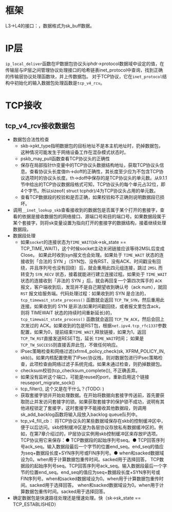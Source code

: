 
# 框架
L3->L4的接口：，数据格式为sk_buff数据。
# IP层

`ip_local_deliver`函数在IP数据包协议头iphdr->protocol数据域中设定的值，在传输层与IP层之间管理协议处理接口的哈希链表inet_protocol中查询，找到正确的传输层协议处理函数块，并上传数据包。
对于TCP协议，它在`inet_protocol`结构中初始化的输入数据包处理函数是`tcp_v4_rcv`。

# TCP接收

## tcp_v4_rcv接收数据包

- 数据包合法性检查
  - skb->pkt_type指明数据包的目标地址不是本主机地址时，扔掉数据包，这种情况可能发生于网络设备工作在混杂模式状态时。
  - pskb_may_pull函数查看TCP协议头的正确性
  - 保存在局部指针th变量中的TCP协议头数据结构地址，获取TCP协议头信息。查看协议头长度值th->doff的正确性，其长度至少应为不包含TCP协议选项时的协议头长度。th->doff中保存的是TCP协议头的单元数。从9.1.1节中给出的TCP协议数据段格式可知，TCP协议头的每个单元占32位，即4个字节。所以sizeof( struct tcphdr)/4为TCP协议头占用的单元数。
  - 查看TCP数据段的校验和是否正确，如果校验和不正确则说明数据段已损坏。
- 调用`__inet_lookup_skb`查看接收到的数据包是否属于某个打开的套接字，查看的依据是接收数据包的网络接口、源端口号和目的端口号。如果数据段属于某个套接字，则将sk变量设置为指向打开的套接字的数据结构，接着继续处理数据段。
- 数据段处理
  - 如果`socket`的连接状态为`TIME_WAIT`(sk->sk_state == TCP_TIME_WAIT)，这个时候socket主动关闭链接应该等待2MSL后变成Close。 如果此时收到syn报文也会处理。如果处于 `TIME_WAIT` 状态的连接收到「合法的 SYN 」（SYN包、没有RST、没有ACK、时间戳没有回绕，并且序列号也没有回绕）后，就会重用此四元组连接，跳过 `2MSL` 而转变为 `SYN_RECV` 状态，接着就能进行建立连接过程。如果处于 `TIME_WAIT` 状态的连接收到「非法的 SYN 」后，就会再回复一个第四次挥手的 `ACK` 报文，客户端收到后，发现并不是自己期望收到确认号（ack num），就回 `RST` 报文给服务端。代码处理过程：如果收到的 SYN 是合法的，`tcp_timewait_state_process()` 函数就会返回 `TCP_TW_SYN`，然后重用此连接。如果收到的 SYN 是非法(如果时间戳回绕，或者报文里包含ack，则将 TIMEWAIT 状态的持续时间重新延长)的，`tcp_timewait_state_process()` 函数就会返回 `TCP_TW_ACK`，然后会回上次发过的 ACK。如果收到的包是RST包，根据`net.ipv4.tcp_rfc1337`参数配置，如果为0，提前结束`TIME_WAIT`,释放链接，如果为1，返回`TCP_TW_RST`直接发送RESET包，延长 `TIME_WAIT`时间； 如果是`TCP_TW_SUCCESS`则直接丢弃此包，不做任何响应。
  - IPsec策略检查和网络过滤(xfrm4_policy_check(sk, XFRM_POLICY_IN, skb))。如果内核配置使用了IPsec协议栈，则对数据包进行IPsec策略检查，此项检查由网络过滤子系统完成。如果未通过检查，则扔掉数据包。
  - checksum校验(tcp_checksum_complete()), 不正确丢弃。
  - 如果没有监听这个端口，可能是reuse的port，重新启用这个链接reuseport_migrate_sock()
  - tcp_filter(), 这个又是在干什么？(TODO: )
  - 获取套接字锁并开始处理数据。在开始将数据向套接字传送前，首先要获取防止并发访问套接字的锁。如果获取套接字的保护锁不成功，说明有其他进程锁定了套接字，这时套接字不能接收其他数据段，则调用sk_add_backlog函数将输入段放入backlog queue队列中。
  - tcp_v4_fill_cb： 将TCP协议头的某些数据域保存在skb的控制缓冲区中，便于以后访问。skb控制缓冲区是为各层协议存放私有数据缓冲区的。例如，在第7章介绍过的，IP层协议实例用skb控制缓冲区来存放IP选项。TCP协议用它来保存：● TCP数据段的起始序列号seq。● TCP回答序列号ack_seq。输入数据段最后一个字节的位置end_seq。end_seq的值应为seq+数据段长度+SYN序列号或FIN序列号。● when和sacked数据域设为0。when用于计算数据包重传时间。sacked用于选择回答。 TCP数据段的起始序列号seq。TCP回答序列号ack_seq。输入数据段最后一个字节的位置end_seq。end_seq的值应为seq+数据段长度+SYN序列号或FIN序列号。when和sacked数据域设为0。when用于计算数据包重传时间。sacked用于选择回答。 when和sacked数据域设为0。when用于计算数据包重传时间。sacked用于选择回答。
- 确定数据包是快速路径处理还是慢速处理。快（sk->sk_state == TCP_ESTABLISHED）